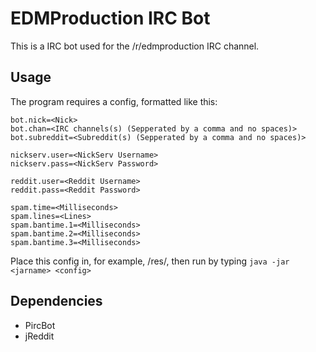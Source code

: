 EDMProduction IRC Bot
=====================

This is a IRC bot used for the /r/edmproduction IRC channel.

## Usage

The program requires a config, formatted like this:

    bot.nick=<Nick>
    bot.chan=<IRC channels(s) (Sepperated by a comma and no spaces)>
    bot.subreddit=<Subreddit(s) (Sepperated by a comma and no spaces)>

    nickserv.user=<NickServ Username>
    nickserv.pass=<NickServ Password>

    reddit.user=<Reddit Username>
    reddit.pass=<Reddit Password>

    spam.time=<Milliseconds>
    spam.lines=<Lines>
    spam.bantime.1=<Milliseconds>
    spam.bantime.2=<Milliseconds>
    spam.bantime.3=<Milliseconds>

Place this config in, for example, /res/, then run by typing `java -jar <jarname> <config>`



## Dependencies

* PircBot
* jReddit
